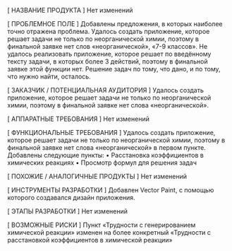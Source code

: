 [ НАЗВАНИЕ ПРОДУКТА ]
Нет изменений

[ ПРОБЛЕМНОЕ ПОЛЕ ]
Добавлены предложения, в которых наиболее точно отражена проблема.
Удалось создать приложение, которое решает задачи не только по неорганической химии, поэтому в финальной заявке нет слов «неорганической», «7-9 классов».
Не удалось реализовать приложение, которое решает по введённому тексту задачи, в которых более 3 действий, поэтому в финальной заявке этой функции нет.  Решение задач по тому, что дано, и по тому, что нужно найти, осталось.

[ ЗАКАЗЧИК / ПОТЕНЦИАЛЬНАЯ АУДИТОРИЯ ]
Удалось создать приложение, которое решает задачи не только по неорганической химии, поэтому в финальной заявке нет слова «неорганической».

[ АППАРАТНЫЕ ТРЕБОВАНИЯ ]
Нет изменений

[ ФУНКЦИОНАЛЬНЫЕ ТРЕБОВАНИЯ ]
Удалось создать приложение, которое решает задачи не только по неорганической химии, поэтому в финальной заявке нет слова «неорганической» в первом пункте.
Добавлены следующие пункты:
•	Расстановка коэффициентов в химических реакциях
•	Просмотр формул для решения задач

[ ПОХОЖИЕ / АНАЛОГИЧНЫЕ ПРОДУКТЫ ]
Нет изменений

[ ИНСТРУМЕНТЫ РАЗРАБОТКИ ]
Добавлен Vector Paint, с помощью которого создавался дизайн приложения.

[ ЭТАПЫ РАЗРАБОТКИ ]
Нет изменений

[ ВОЗМОЖНЫЕ РИСКИ ]
 Пункт «Трудности с генерированием химической реакции» изменен на более конкретный «Трудности с расстановкой коэффициентов в химической реакции»
